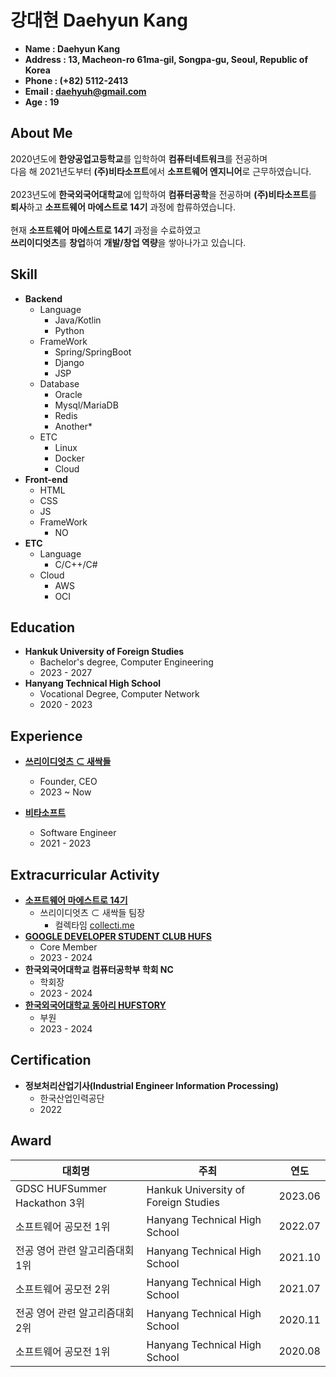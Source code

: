 # 강대현 Daehyun Kang
* **Name : Daehyun Kang**
* **Address : 13, Macheon-ro 61ma-gil, Songpa-gu, Seoul, Republic of Korea**
* **Phone : (+82) 5112-2413**
* **Email : daehyuh@gmail.com**
* **Age : 19**

## About Me
2020년도에 **한양공업고등학교**를 입학하여 **컴퓨터네트워크**를 전공하며</br>
다음 해 2021년도부터 **(주)비타소프트**에서 **소프트웨어 엔지니어**로 근무하였습니다.</br></br>
2023년도에 **한국외국어대학교**에 입학하여 **컴퓨터공학**을 전공하며
**(주)비타소프트**를 **퇴사**하고 **소프트웨어 마에스트로 14기** 과정에 합류하였습니다.</br></br>
현재 **소프트웨어 마에스트로 14기** 과정을 수료하였고    
**쓰리이디엇츠**를 **창업**하여 **개발/창업 역량**을 쌓아나가고 있습니다.

## Skill
* **Backend**
  * Language
    * Java/Kotlin
    * Python
  * FrameWork
    * Spring/SpringBoot
    * Django
    * JSP
  * Database
    * Oracle
    * Mysql/MariaDB
    * Redis
    * Another*
  * ETC
    * Linux
    * Docker
    * Cloud
* **Front-end**
  * HTML
  * CSS
  * JS
  * FrameWork
    * NO
* **ETC**
  * Language
    * C/C++/C#
  * Cloud
    * AWS
    * OCI

## Education
* **Hankuk University of Foreign Studies**
  - Bachelor's degree, Computer Engineering
  - 2023 - 2027
* **Hanyang Technical High School**
  - Vocational Degree, Computer Network
  - 2020 - 2023
## Experience
* **[쓰리이디엇츠 ⊂ 새싹들](https://www.collecti.me/)**
  - Founder, CEO
  - 2023 ~ Now

* **[비타소프트](http://www.vitasoft.co.kr/)**
  - Software Engineer
  - 2021 - 2023

## Extracurricular Activity
* **[소프트웨어 마에스트로 14기](https://www.swmaestro.org/)**
  + 쓰리이디엇츠 ⊂ 새싹들 팀장
    - 컬렉타임 [collecti.me](https://collecti.me)
* **[GOOGLE DEVELOPER STUDENT CLUB HUFS](https://gdsc.community.dev/hankuk-university-of-foreign-studies/)**
  - Core Member
  - 2023 - 2024
* **한국외국어대학교 컴퓨터공학부 학회 NC**
  - 학회장
  - 2023 - 2024
* **[한국외국어대학교 동아리 HUFSTORY](https://www.facebook.com/storyhufs/)**
  - 부원
  - 2023 - 2024

## Certification
* **정보처리산업기사(Industrial Engineer Information Processing)**
  * 한국산업인력공단
  * 2022
## Award
| 대회명                |주최|연도|
|--------------------|---|---|
| GDSC HUFSummer Hackathon 3위 |Hankuk University of Foreign Studies|2023.06|
| 소프트웨어 공모전 1위        |Hanyang Technical High School|2022.07|
| 전공 영어 관련 알고리즘대회 1위  |Hanyang Technical High School|2021.10|
| 소프트웨어 공모전 2위       |Hanyang Technical High School|2021.07|
| 전공 영어 관련 알고리즘대회 2위  |Hanyang Technical High School|2020.11|
| 소프트웨어 공모전 1위        |Hanyang Technical High School|2020.08|
